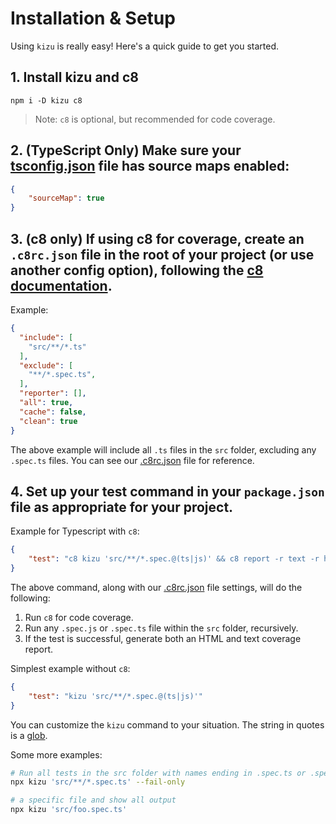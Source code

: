 # Installation & Setup

Using `kizu` is really easy! Here's a quick guide to get you started.

## 1. Install kizu and c8

```console
npm i -D kizu c8
```

> Note: `c8` is optional, but recommended for code coverage.

## 2. (TypeScript Only) Make sure your [tsconfig.json](../tsconfig.json) file has source maps enabled:

```json
{
    "sourceMap": true
}
```

## 3. (c8 only) If using c8 for coverage, create an `.c8rc.json` file in the root of your project (or use another config option), following the [c8 documentation](https://github.com/bcoe/c8). 

Example:

```json
{
  "include": [
    "src/**/*.ts"
  ],
  "exclude": [
    "**/*.spec.ts",
  ],
  "reporter": [], 
  "all": true,
  "cache": false,
  "clean": true
}
```

The above example will include all `.ts` files in the `src` folder, excluding any `.spec.ts` files. You can see our [.c8rc.json](../.c8rc.json) file for reference.

## 4. Set up your test command in your `package.json` file as appropriate for your project.

Example for Typescript with `c8`:

```json
{
    "test": "c8 kizu 'src/**/*.spec.@(ts|js)' && c8 report -r text -r html"
}
```

The above command, along with our [.c8rc.json](../.c8rc.json) file settings, will do the following:

1. Run `c8` for code coverage.
2. Run any  `.spec.js` or `.spec.ts` file within the `src` folder, recursively.
3. If the test is successful, generate both an HTML and text coverage report.

Simplest example without `c8`:

```json
{
    "test": "kizu 'src/**/*.spec.@(ts|js)'"
}
```

You can customize the `kizu` command to your situation. The string in quotes is a [glob](https://github.com/terkelg/tiny-glob).

Some more examples:

```bash
# Run all tests in the src folder with names ending in .spec.ts or .spec.js (glob) and only show failures in the output.
npx kizu 'src/**/*.spec.ts' --fail-only

# a specific file and show all output
npx kizu 'src/foo.spec.ts'
```
